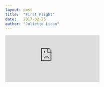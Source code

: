 ```yaml
---
layout: post
title:  "First Flight"
date:   2017-02-25
author: "Juliette Licon"
---
```


<div class='embed-container'><iframe src='https://www.youtube.com/embed/AI-VHBcxoKM?modestbranding=1&autohide=1&showinfo=0' frameborder='0' allowfullscreen></iframe></div>
